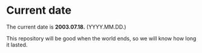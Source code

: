 # Current date

The current date is **2003.07.18.** (YYYY.MM.DD.)

This repository will be good when the world ends, so we will know how long it lasted.